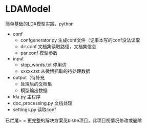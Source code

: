 # LDAModel
简单基础的LDA模型实践，python

- conf
	- confgenerator.py		生成conf文件（记事本写的conf没法读取
	- dir.conf			文档集读取路径，文档集信息
	- par.conf			模型参数
- input
	- stop_words.txt		停用词
	- xxxxx.txt			从微博抓取的待处理数据
- output（待补充
	- 处理后的文档集
	- 模型输出数据
- lda.py				主程序
- doc_processing.py			文档处理
- settings.py				读取conf


已烂尾= = 更完整的解决方案见bishe项目，此项目视情况修改或删除